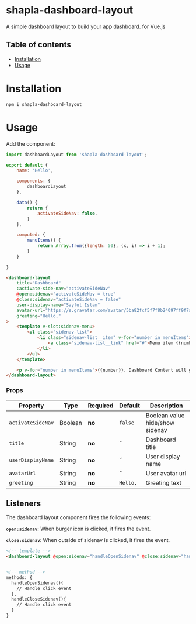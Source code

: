 # shapla-dashboard-layout
A simple dashboard layout to build your app dashboard. for Vue.js

## Table of contents

- [Installation](#installation)
- [Usage](#usage)

# Installation

```
npm i shapla-dashboard-layout
```

# Usage

Add the component:

```js
import dashboardLayout from 'shapla-dashboard-layout';

export default {
    name: 'Hello',

    components: {
        dashboardLayout
    },

    data() {
        return {
            activateSideNav: false,
        }
    },

    computed: {
        menuItems() {
            return Array.from({length: 50}, (x, i) => i + 1);
        }
    }

}

```

```html
<dashboard-layout
    title="Dashboard"
    :activate-side-nav="activateSideNav"
    @open:sidenav="activateSideNav = true"
    @close:sidenav="activateSideNav = false"
    user-display-name="Sayful Islam"
    avatar-url="https://s.gravatar.com/avatar/5ba82fcf5f7f8b24097ff9f7ad4b3d5b?s=80"
    greeting="Hello,"
>
    <template v-slot:sidenav-menu>
        <ul class="sidenav-list">
            <li class="sidenav-list__item" v-for="number in menuItems">
                <a class="sidenav-list__link" href="#">Menu item {{number}}</a>
            </li>
        </ul>
    </template>

    <p v-for="number in menuItems">{{number}}. Dashboard Content will go here</p>
</dashboard-layout>
```

### Props

| Property          | Type      | Required  | Default   | Description
|-------------------|-----------|-----------|-----------|---------------------------------
| `activateSideNav` | Boolean   | **no**    | `false`   | Boolean value hide/show sidenav
| `title`           | String    | **no**    | ``        | Dashboard title
| `userDisplayName` | String    | **no**    | ``        | User display name
| `avatarUrl`       | String    | **no**    | ``        | User avatar url
| `greeting`        | String    | **no**    | `Hello,`  | Greeting text

## Listeners
The dashboard layout component fires the following events:

**`open:sidenav`**: When burger icon is clicked, it fires the event.

**`close:sidenav`**: When outside of sidenav is clicked, it fires the event.

```html
<!-- template -->
<dashboard-layout @open:sidenav="handleOpenSidenav" @close:sidenav="handleCloseSidenav"></dashboard-layout>


<!-- method -->
methods: {
  handleOpenSidenav(){
    // Handle click event
  },
  handleCloseSidenav(){
    // Handle click event
  }
}
```